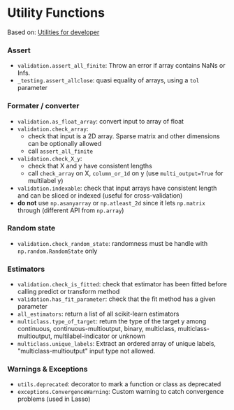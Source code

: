 # Utility Functions

Based on: [Utilities for developer](https://scikit-learn.org/stable/developers/utilities.html#developers-utils)

### Assert

- `validation.assert_all_finite`: Throw an error if array contains NaNs or Infs.
- `_testing.assert_allclose`: quasi equality of arrays, using a `tol` parameter

### Formater / converter

- `validation.as_float_array`: convert input to array of float
- `validation.check_array`:
    - check that input is a 2D array. Sparse matrix and other dimensions can be optionally allowed
    - call `assert_all_finite`
- `validation.check_X_y`:
    - check that X and y have consistent lengths
    - call `check_array` on X, `column_or_1d` on y (use `multi_output=True` for multilabel y)
- `validation.indexable`: check that input arrays have consistent length and can be sliced or indexed (useful for cross-validation)
- **do not** use `np.asanyarray` or `np.atleast_2d` since it lets `np.matrix` through (different API from `np.array`)

### Random state

- `validation.check_random_state`: randomness must be handle with `np.random.RandomState` only

### Estimators

- `validation.check_is_fitted`: check that estimator has been fitted before calling predict or transform method
- `validation.has_fit_parameter`: check that the fit method has a given parameter
- `all_estimators`: return a list of all scikit-learn estimators
- `multiclass.type_of_target`: return the type of the target y among continuous, continuous-multioutput, binary, multiclass, multiclass-multioutput, multilabel-indicator or unknown
- `multiclass.unique_labels`: Extract an ordered array of unique labels, "multiclass-multioutput" input type not allowed.

### Warnings & Exceptions

- `utils.deprecated`: decorator to mark a function or class as deprecated
- `exceptions.ConvergenceWarning`: Custom warning to catch convergence problems (used in Lasso)